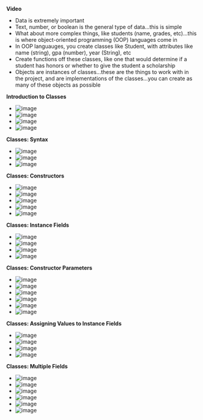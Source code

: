 **Video**
- Data is extremely important
- Text, number, or boolean is the general type of data...this is simple
- What about more complex things, like students (name, grades, etc)...this is where object-oriented programming (OOP) languages come in
- In OOP languauges, you create classes like Student, with attributes like name (string), gpa (number), year (String), etc
- Create functions off these classes, like one that would determine if a student has honors or whether to give the student a scholarship
- Objects are instances of classes...these are the things to work with in the project, and are implementations of the classes...you can create as many of these objects as possible

**Introduction to Classes**
- ![image](https://github.com/user-attachments/assets/9f53d34a-ffc8-46bf-b902-282fb3f2922a)
- ![image](https://github.com/user-attachments/assets/7f51fa41-6ca8-462a-9fb7-c14fdd667a9f)
- ![image](https://github.com/user-attachments/assets/056906c2-a053-4ea2-be75-f7c2a71dec8e)
- ![image](https://github.com/user-attachments/assets/dc27dfb3-5ca5-418c-8e76-8a93a70d8b49)

**Classes: Syntax**
- ![image](https://github.com/user-attachments/assets/1485431a-1127-4dee-b1c4-b4eb068ed490)
- ![image](https://github.com/user-attachments/assets/15c2819a-b43a-4fca-ba2d-ec1f7c268a9b)
- ![image](https://github.com/user-attachments/assets/4cbdb17e-5948-4d37-85c3-37df4266404a)

**Classes: Constructors**
- ![image](https://github.com/user-attachments/assets/945b38af-bb77-43e3-af71-638455161674)
- ![image](https://github.com/user-attachments/assets/043794b5-4a31-42d9-b971-11bc93066c77)
- ![image](https://github.com/user-attachments/assets/d4e0e131-7e71-4a64-8681-2f8875594d36)
- ![image](https://github.com/user-attachments/assets/5f37e023-1809-4189-a330-bf0f71e06eaa)
- ![image](https://github.com/user-attachments/assets/0e56a5ee-7d98-47ed-ac12-0b64275073d3)

**Classes: Instance Fields**
- ![image](https://github.com/user-attachments/assets/b8ac4f0f-58d6-4bcd-a573-6647e1136798)
- ![image](https://github.com/user-attachments/assets/662aa437-f7c1-4123-af92-d957695f464e)
- ![image](https://github.com/user-attachments/assets/496b2640-70b4-409f-be87-6a251340cd5f)
- ![image](https://github.com/user-attachments/assets/85e92938-5fd1-463f-9e1e-3976e5815694)

**Classes: Constructor Parameters**
- ![image](https://github.com/user-attachments/assets/50794fae-fe7a-4351-8fa6-e29c80d16a77)
- ![image](https://github.com/user-attachments/assets/e973e9f7-128b-457b-abef-b800b6e25948)
- ![image](https://github.com/user-attachments/assets/45ec880d-14e9-4d61-9af6-6fdd6402108e)
- ![image](https://github.com/user-attachments/assets/0c829e84-3699-4f03-908b-18f4cd16d047)
- ![image](https://github.com/user-attachments/assets/8e3c3538-04c2-4e46-ba77-1e4d9989807a)
- ![image](https://github.com/user-attachments/assets/cfa653e3-0e4c-4f94-bfa0-0e25c409b2a6)

**Classes: Assigning Values to Instance Fields**
- ![image](https://github.com/user-attachments/assets/54f062c0-2e88-41d4-a448-65bb5233b9d3)
- ![image](https://github.com/user-attachments/assets/4c9c118b-019e-4ab8-836f-ca68e4b7db95)
- ![image](https://github.com/user-attachments/assets/63cd431c-1282-488a-bcf8-3efa93822173)
- ![image](https://github.com/user-attachments/assets/24a8ea50-c78c-45d4-a02e-917d6221ac63)

**Classes: Multiple Fields**
- ![image](https://github.com/user-attachments/assets/de6f8bce-4594-44b8-8467-8d15e473cc3c)
- ![image](https://github.com/user-attachments/assets/c79a0a81-c6db-413a-b76e-7fdfffc9102d)
- ![image](https://github.com/user-attachments/assets/765d8f7c-052e-4238-b876-c14f3cba3d69)
- ![image](https://github.com/user-attachments/assets/37a01d37-f91a-41c0-9495-6491e2fe647d)
- ![image](https://github.com/user-attachments/assets/320292e8-772d-4ea4-8a2c-ea03aa907ea7)
- ![image](https://github.com/user-attachments/assets/a67f4ebc-e3cb-40bb-8087-89f49efc8ef5)










